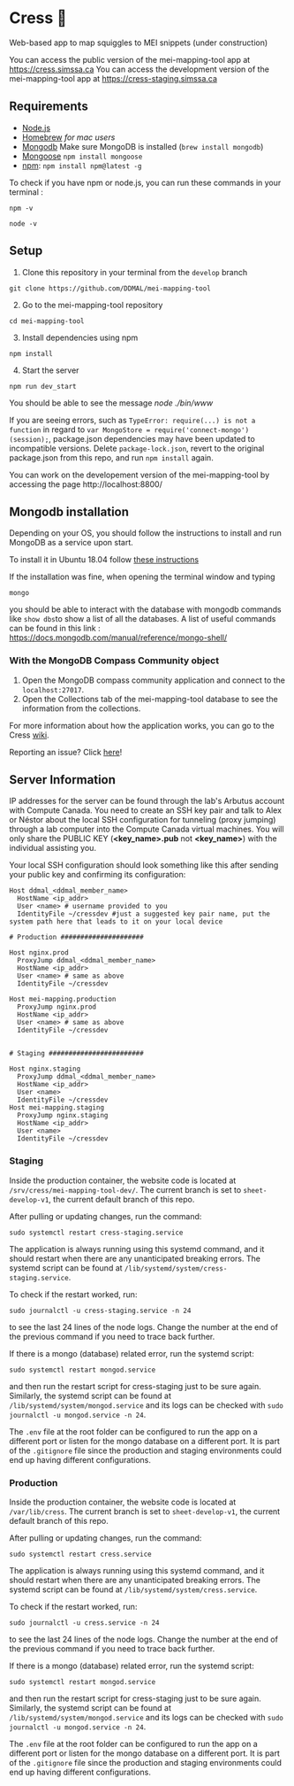 # Cress 🎵
Web-based app to map squiggles to MEI snippets (under construction)

You can access the public version of the mei-mapping-tool app at https://cress.simssa.ca
You can access the development version of the mei-mapping-tool app at https://cress-staging.simssa.ca

## Requirements
* [Node.js](https://nodejs.org/en/download/)
* [Homebrew](https://brew.sh/) *for mac users*
* [Mongodb](https://docs.mongodb.com/manual/installation/) Make sure MongoDB is installed (`brew install mongodb`)
* [Mongoose](https://mongoosejs.com/docs/) `npm install mongoose`
* [npm](https://www.npmjs.com/get-npm):
 `npm install npm@latest -g`

 To check if you have npm or node.js, you can run these commands in your terminal :

  `npm -v`

  `node -v`

## Setup

1. Clone this repository in your terminal from the `develop` branch

  `git clone https://github.com/DDMAL/mei-mapping-tool`

2. Go to the mei-mapping-tool repository

  `cd mei-mapping-tool`

3. Install dependencies using npm

  `npm install`

4. Start the server

  `npm run dev_start`

  You should be able to see the message *node ./bin/www*

If you are seeing errors, such as `TypeError: require(...) is not a function` in regard to `var MongoStore = require('connect-mongo')(session);`, package.json dependencies may have been updated to incompatible versions. Delete `package-lock.json`, revert to the original package.json from this repo, and run `npm install` again.

You can work on the developement version of the mei-mapping-tool by accessing the page http://localhost:8800/

## Mongodb installation

Depending on your OS, you should follow the instructions to install and run MongoDB as a service upon start.

To install it in Ubuntu 18.04 follow [these instructions](https://docs.mongodb.com/manual/tutorial/install-mongodb-on-ubuntu/)

If the installation was fine, when opening the terminal window and typing

`mongo`

you should be able to interact with the database with mongodb commands like `show dbs`to show a list of all the databases. A list of useful commands can be found in this link : https://docs.mongodb.com/manual/reference/mongo-shell/

 ### With the MongoDB Compass Community object
 1. Open the MongoDB compass community application and connect to the `localhost:27017`.
 2. Open the Collections tab of the mei-mapping-tool database to see the information from the collections.

For more information about how the application works, you can go to the Cress [wiki](https://github.com/DDMAL/mei-mapping-tool/wiki).

Reporting an issue? Click [here](https://github.com/DDMAL/mei-mapping-tool/wiki/Issues)!

## Server Information

IP addresses for the server can be found through the lab's Arbutus account with Compute Canada. You need to create an SSH key pair and talk to Alex or Néstor about the local SSH configuration for tunneling (proxy jumping) through a lab computer into the Compute Canada virtual machines. You will only share the PUBLIC KEY (**<key_name>.pub** not **<key_name>**) with the individual assisting you. 

Your local SSH configuration should look something like this after sending your public key and confirming its configuration:

```
Host ddmal_<ddmal_member_name>
  HostName <ip_addr>
  User <name> # username provided to you
  IdentityFile ~/cressdev #just a suggested key pair name, put the system path here that leads to it on your local device

# Production #####################

Host nginx.prod
  ProxyJump ddmal_<ddmal_member_name>
  HostName <ip_addr>
  User <name> # same as above
  IdentityFile ~/cressdev

Host mei-mapping.production
  ProxyJump nginx.prod
  HostName <ip_addr>
  User <name> # same as above
  IdentityFile ~/cressdev


# Staging ########################

Host nginx.staging
  ProxyJump ddmal_<ddmal_member_name>
  HostName <ip_addr>
  User <name>
  IdentityFile ~/cressdev
Host mei-mapping.staging
  ProxyJump nginx.staging
  HostName <ip_addr>
  User <name>
  IdentityFile ~/cressdev
```

### Staging

Inside the production container, the website code is located at `/srv/cress/mei-mapping-tool-dev/`. The current branch is set to `sheet-develop-v1`, the current default branch of this repo. 

After pulling or updating changes, run the command:

```
sudo systemctl restart cress-staging.service
```

The application is always running using this systemd command, and it should restart when there are any unanticipated breaking errors. The systemd script can be found at `/lib/systemd/system/cress-staging.service`. 

To check if the restart worked, run:

```
sudo journalctl -u cress-staging.service -n 24
```

to see the last 24 lines of the node logs. Change the number at the end of the previous command if you need to trace back further. 

If there is a mongo (database) related error, run the systemd script:

```
sudo systemctl restart mongod.service
```

and then run the restart script for cress-staging just to be sure again. Similarly, the systemd script can be found at `/lib/systemd/system/mongod.service` and its logs can be checked with `sudo journalctl -u mongod.service -n 24`.

The `.env` file at the root folder can be configured to run the app on a different port or listen for the mongo database on a different port. It is part of the `.gitignore` file since the production and staging environments could end up having different configurations. 


### Production

Inside the production container, the website code is located at `/var/lib/cress`. The current branch is set to `sheet-develop-v1`, the current default branch of this repo. 

After pulling or updating changes, run the command:

```
sudo systemctl restart cress.service
```

The application is always running using this systemd command, and it should restart when there are any unanticipated breaking errors. The systemd script can be found at `/lib/systemd/system/cress.service`. 

To check if the restart worked, run:

```
sudo journalctl -u cress.service -n 24
```

to see the last 24 lines of the node logs. Change the number at the end of the previous command if you need to trace back further. 

If there is a mongo (database) related error, run the systemd script:

```
sudo systemctl restart mongod.service
```

and then run the restart script for cress-staging just to be sure again. Similarly, the systemd script can be found at `/lib/systemd/system/mongod.service` and its logs can be checked with `sudo journalctl -u mongod.service -n 24`.

The `.env` file at the root folder can be configured to run the app on a different port or listen for the mongo database on a different port. It is part of the `.gitignore` file since the production and staging environments could end up having different configurations.
